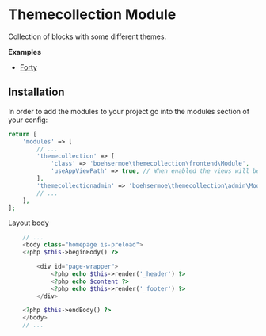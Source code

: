 # Themecollection Module
 
Collection of blocks with some different themes.

**Examples**
+ [Forty](http://forty.bennetklarhoelter.de/)

## Installation

In order to add the modules to your project go into the modules section of your config:

```php
return [
    'modules' => [
        // ...
        'themecollection' => [
            'class' => 'boehsermoe\themecollection\frontend\Module',
            'useAppViewPath' => true, // When enabled the views will be looked up in the @app/views folder, otherwise the views shipped with the module will be used.
        ],
        'themecollectionadmin' => 'boehsermoe\themecollection\admin\Module',
        // ...
    ],
];
```

Layout body
```php
    // ...
    <body class="homepage is-preload">
    <?php $this->beginBody() ?>

        <div id="page-wrapper">
            <?php echo $this->render('_header') ?>
            <?php echo $content ?>
            <?php echo $this->render('_footer') ?>
        </div>

    <?php $this->endBody() ?>
    </body>
    // ...
```
